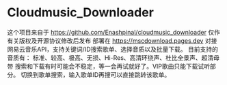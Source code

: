 # Cloudmusic_Downloader
这个项目来自于 https://github.com/Enashpinal/cloudmusic_downloader
仅作有关版权及开源协议修改后发布
部署在 https://mscdownload.pages.dev
对接网易云音乐API，支持关键词/ID搜索歌单、选择音质以及批量下载。
目前支持的音质有： 标准、较高、极高、无损、Hi-Res、高清环绕声、杜比全景声、超清母带
搜索和下载有时可能会不稳定，等一会再试就好了。VIP歌曲只能下载试听部分。 切换到歌单搜索，输入歌单ID再搜可以直接跳转该歌单。
